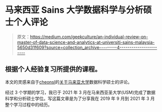 # 马来西亚 Sains 大学数据科学与分析硕士个人评论

> 原文：<https://medium.com/geekculture/an-individual-review-on-master-of-data-science-and-analytics-at-universiti-sains-malaysia-5650d31f609?source=collection_archive---------4----------------------->

## 根据个人经验复习所提供的课程。

本文的灵感来自于[cheonsl](https://cheongsl91.medium.com/)的[关于马来亚大学](https://cheongsl91.medium.com/master-of-data-science-in-university-of-malaya-a-review-37db61519efe)数据科学硕士的评论。

经过 3 个学期的学习，我已于 2021 年 3 月在马来西亚圣大学(USM)完成了数据科学和分析硕士学位。写这篇文章是为了分享我在 2019 年 9 月到 2021 年 3 月整个学习过程中的经历。